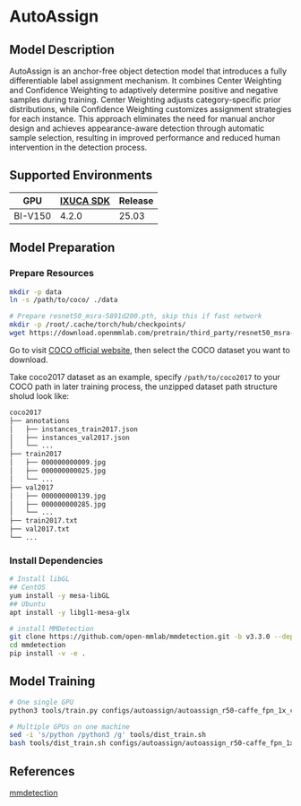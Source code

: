 # AutoAssign

## Model Description

AutoAssign is an anchor-free object detection model that introduces a fully differentiable label assignment mechanism.
It combines Center Weighting and Confidence Weighting to adaptively determine positive and negative samples during
training. Center Weighting adjusts category-specific prior distributions, while Confidence Weighting customizes
assignment strategies for each instance. This approach eliminates the need for manual anchor design and achieves
appearance-aware detection through automatic sample selection, resulting in improved performance and reduced human
intervention in the detection process.

## Supported Environments

| GPU    | [IXUCA SDK](https://gitee.com/deep-spark/deepspark#%E5%A4%A9%E6%95%B0%E6%99%BA%E7%AE%97%E8%BD%AF%E4%BB%B6%E6%A0%88-ixuca) | Release |
|--------|-----------|---------|
| BI-V150 | 4.2.0     |  25.03  |

## Model Preparation

### Prepare Resources

```bash
mkdir -p data 
ln -s /path/to/coco/ ./data

# Prepare resnet50_msra-5891d200.pth, skip this if fast network
mkdir -p /root/.cache/torch/hub/checkpoints/
wget https://download.openmmlab.com/pretrain/third_party/resnet50_msra-5891d200.pth -O /root/.cache/torch/hub/checkpoints/resnet50_msra-5891d200.pth
```

Go to visit [COCO official website](https://cocodataset.org/#download), then select the COCO dataset you want to
download.

Take coco2017 dataset as an example, specify `/path/to/coco2017` to your COCO path in later training process, the
unzipped dataset path structure sholud look like:

```bash
coco2017
├── annotations
│   ├── instances_train2017.json
│   ├── instances_val2017.json
│   └── ...
├── train2017
│   ├── 000000000009.jpg
│   ├── 000000000025.jpg
│   └── ...
├── val2017
│   ├── 000000000139.jpg
│   ├── 000000000285.jpg
│   └── ...
├── train2017.txt
├── val2017.txt
└── ...
```

### Install Dependencies

```bash
# Install libGL
## CentOS
yum install -y mesa-libGL
## Ubuntu
apt install -y libgl1-mesa-glx

# install MMDetection
git clone https://github.com/open-mmlab/mmdetection.git -b v3.3.0 --depth=1
cd mmdetection
pip install -v -e .
```

## Model Training

```bash
# One single GPU
python3 tools/train.py configs/autoassign/autoassign_r50-caffe_fpn_1x_coco.py

# Multiple GPUs on one machine
sed -i 's/python /python3 /g' tools/dist_train.sh
bash tools/dist_train.sh configs/autoassign/autoassign_r50-caffe_fpn_1x_coco.py 8
```

## References

[mmdetection](https://github.com/open-mmlab/mmdetection)
